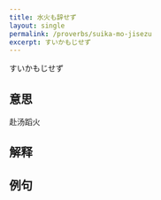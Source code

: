 ```yaml
---
title: 水火も辞せず
layout: single
permalink: /proverbs/suika-mo-jisezu
excerpt: すいかもじせず
---
```


すいかもじせず

## 意思

赴汤蹈火

## 解释

## 例句

